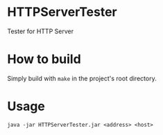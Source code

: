 # HTTPServerTester
Tester for HTTP Server

# How to build
Simply build with `make` in the project's root directory.

# Usage
`java -jar HTTPServerTester.jar <address> <host>`
